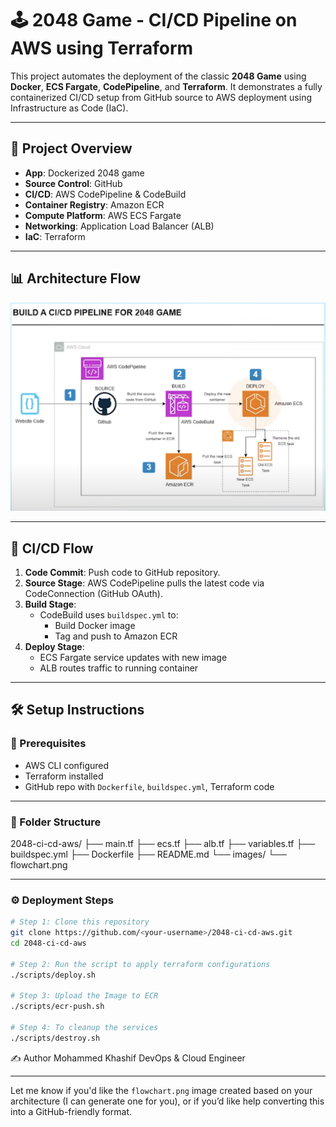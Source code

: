 # 🕹️ 2048 Game - CI/CD Pipeline on AWS using Terraform

This project automates the deployment of the classic **2048 Game** using **Docker**, **ECS Fargate**, **CodePipeline**, and **Terraform**. It demonstrates a fully containerized CI/CD setup from GitHub source to AWS deployment using Infrastructure as Code (IaC).

---

## 📌 Project Overview

- **App**: Dockerized 2048 game
- **Source Control**: GitHub
- **CI/CD**: AWS CodePipeline & CodeBuild
- **Container Registry**: Amazon ECR
- **Compute Platform**: AWS ECS Fargate
- **Networking**: Application Load Balancer (ALB)
- **IaC**: Terraform

---

## 📊 Architecture Flow

![CI/CD Flowchart](./images/flowchart.png)  
<!-- Replace with the actual path to your image: e.g., `docs/flowchart.png` or hosted link -->

---

## 🚀 CI/CD Flow

1. **Code Commit**: Push code to GitHub repository.
2. **Source Stage**: AWS CodePipeline pulls the latest code via CodeConnection (GitHub OAuth).
3. **Build Stage**:
   - CodeBuild uses `buildspec.yml` to:
     - Build Docker image
     - Tag and push to Amazon ECR
4. **Deploy Stage**:
   - ECS Fargate service updates with new image
   - ALB routes traffic to running container

---

## 🛠️ Setup Instructions

### 🔐 Prerequisites

- AWS CLI configured
- Terraform installed
- GitHub repo with `Dockerfile`, `buildspec.yml`, Terraform code

---

### 📁 Folder Structure

2048-ci-cd-aws/
├── main.tf
├── ecs.tf
├── alb.tf
├── variables.tf
├── buildspec.yml
├── Dockerfile
├── README.md
└── images/
└── flowchart.png


---

### ⚙️ Deployment Steps

```bash
# Step 1: Clone this repository
git clone https://github.com/<your-username>/2048-ci-cd-aws.git
cd 2048-ci-cd-aws

# Step 2: Run the script to apply terraform configurations
./scripts/deploy.sh

# Step 3: Upload the Image to ECR
./scripts/ecr-push.sh

# Step 4: To cleanup the services
./scripts/destroy.sh
```
✍️ Author
Mohammed Khashif
DevOps & Cloud Engineer


---

Let me know if you'd like the `flowchart.png` image created based on your architecture (I can generate one for you), or if you’d like help converting this into a GitHub-friendly format.
